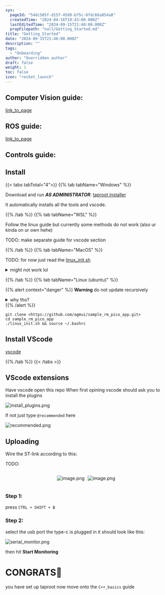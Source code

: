 ```yaml
---
sys:
  pageId: "54dc585f-d15f-45d0-b75c-8fdc66a854a8"
  createdTime: "2024-04-16T19:43:00.000Z"
  lastEditedTime: "2024-09-15T21:40:00.000Z"
  propFilepath: "null/Getting_Started.md"
title: "Getting_Started"
date: "2024-09-15T21:40:00.000Z"
description: ""
tags:
  - "Onboarding"
author: "Overridden author"
draft: false
weight: 1
toc: false
icon: "rocket_launch"
---
```


## Computer Vision guide:

[link_to_page](86d45bc0-388b-4d26-8848-44f255f73d0e)

## ROS guide:

[link_to_page](3c76c1de-ec8f-46d6-8b0a-294005edc2d5)

## Controls guide:

## Install

{{< tabs tabTotal="4">}}
{{% tab tabName="Windows" %}}

Download and run _**AS ADMINISTRATOR**_: [taproot installer](https://github.com/Thornbots/TeachingFreshies/releases/tag/1.0)

It automatically installs all the tools and vscode.

{{% /tab %}}
{{% tab tabName="WSL" %}}

Follow the linux guide but currently some methods do not work (also ur kinda on ur own hehe)

TODO: make separate guide for vscode section

{{% /tab %}}
{{% tab tabName="MacOS" %}}

TODO: for now just read the [linux_init.sh](https://github.com/agmui/sample_rm_pico_app/blob/main/linux_init.sh)

<details>
<summary>might not work lol</summary>

`brew install libusb pkg-config`

Next install: [vscode](https://code.visualstudio.com/Download)

</details>

{{% /tab %}}
{{% tab tabName="Linux (ubuntu)" %}}

{{% alert context="danger" %}}
**Warning** do not update recursively
<details>
<summary>why tho?</summary>
There are some submodules that may go on for a while (like tinyusb) and I highly
recommend you don't need to get them.
If you want to see what submodules I update just look in `linux_init.sh`
</details>
{{% /alert %}}

```shell
git clone <https://github.com/agmui/sample_rm_pico_app.git>
cd sample_rm_pico_app
./linux_init.sh && source ~/.bashrc
```

## Install VScode

[vscode](https://code.visualstudio.com/Download)

{{% /tab %}}
{{< /tabs >}}

## VScode extensions

Have vscode open this repo
When first opining vscode should ask you to install the plugins

![install_plugins.png](https://prod-files-secure.s3.us-west-2.amazonaws.com/d518164a-d88e-44d1-a4ee-3adb3bd8bce0/89bd30f0-1825-4e77-867b-0a41ce370880/install_plugins.png?X-Amz-Algorithm=AWS4-HMAC-SHA256&X-Amz-Content-Sha256=UNSIGNED-PAYLOAD&X-Amz-Credential=ASIAZI2LB4664ECNW6S3%2F20250205%2Fus-west-2%2Fs3%2Faws4_request&X-Amz-Date=20250205T003535Z&X-Amz-Expires=3600&X-Amz-Security-Token=IQoJb3JpZ2luX2VjECAaCXVzLXdlc3QtMiJHMEUCIQC5%2F7bGeefAhPrPP9%2FzucTmrl5ShdHlDzd7rfsdt5QDzQIgFAv%2FyVlb0Y8w0FLVPJoyDiYYnP5Ns6HNQ6kRTWyGEVoq%2FwMIORAAGgw2Mzc0MjMxODM4MDUiDNpVcVkJqtUpZC97JSrcAzW9pZieL6Ymjdrrhxp5kLQjpIYwX48GawLkLUeBnmvpIUhMWt9vgB7ZCeIHPvOTTsDDEH65J7zKCni5LLzYhIthwPNqM%2BhoEJw1vR4yPwmkyIKGCcpqkfPq9%2Fvq65ArT6kzd8giKeAEvqrsQCLZd5tdl%2BwviOI9%2F1TCM9g3LdWgXfG3h3QNlLT8TXLCzU8AOVIspqxypvDvjh87jWL1xsH5jY0Ln6WeexFrPDn4uOHcc6f9BSbXMTo%2BCBpLdstoOKj%2Bt8mNp7oMnD0GzYIuyN9JDynbSk7g6vmx99QJtsrYZU2Ga0XmAy8N7SY3xIZSi3sv9%2BMSyHfKQADeW9WUv9t5NoEzkOljZVUk8RpNLMv8pJ0iJ59J6aFBgAYdIKQqqW5%2FzowmHyYgk0Fv4uWC8rcBk%2FD%2FWP8rJyfbtkd3vNLxGRRtW91qmTh4NSzGgg0DpnbsvKMu8TtnaiHRGzeZ0U%2Beo4wV8GwQrg7EDeeChmwM9PgWBdOlG5pJz7q3KGWKYw%2Fal5PR2xZ2UdgSBRAYdrtcvhq%2FWG5QkCM74Tc6kQeZ9egVY1uDMIAoXINBm9xoUJaDoZWzakwgtRZR14YA%2Fi92%2F0ssmtvAGEsjoIqwvuqtWzGJXfSgueIQh2NwML7Pir0GOqUBrqwWPuDdCU74IXR8mJSNBh7%2Biw64EsmQOoujsBPbV5qlT2txW4jyzXQrKlNwNNsztZ%2F7p2ciZMcD0kMZRy%2FzERNP4w%2BxJLdWepsmTzw71FrvweXAoY9VWmUfP7jXN05jpQeQXMoQCwfBTGWtI0YzGLlYK0JSzUelxlqoZ7p7DDv33wAedzsnNp%2FjFr1t9Ql7SxXZdj0xw4VWxaOzeUT6sboyEcJy&X-Amz-Signature=ce2883930352a90c397498d94b2c37a73c776fad6b7dae1188d364e91e3a38a1&X-Amz-SignedHeaders=host&x-id=GetObject)

If not just type `@recommended` here  

![recommended.png](https://prod-files-secure.s3.us-west-2.amazonaws.com/d518164a-d88e-44d1-a4ee-3adb3bd8bce0/61e661e9-5d85-4dfc-be0d-8d2097a5e793/recommended.png?X-Amz-Algorithm=AWS4-HMAC-SHA256&X-Amz-Content-Sha256=UNSIGNED-PAYLOAD&X-Amz-Credential=ASIAZI2LB4664ECNW6S3%2F20250205%2Fus-west-2%2Fs3%2Faws4_request&X-Amz-Date=20250205T003535Z&X-Amz-Expires=3600&X-Amz-Security-Token=IQoJb3JpZ2luX2VjECAaCXVzLXdlc3QtMiJHMEUCIQC5%2F7bGeefAhPrPP9%2FzucTmrl5ShdHlDzd7rfsdt5QDzQIgFAv%2FyVlb0Y8w0FLVPJoyDiYYnP5Ns6HNQ6kRTWyGEVoq%2FwMIORAAGgw2Mzc0MjMxODM4MDUiDNpVcVkJqtUpZC97JSrcAzW9pZieL6Ymjdrrhxp5kLQjpIYwX48GawLkLUeBnmvpIUhMWt9vgB7ZCeIHPvOTTsDDEH65J7zKCni5LLzYhIthwPNqM%2BhoEJw1vR4yPwmkyIKGCcpqkfPq9%2Fvq65ArT6kzd8giKeAEvqrsQCLZd5tdl%2BwviOI9%2F1TCM9g3LdWgXfG3h3QNlLT8TXLCzU8AOVIspqxypvDvjh87jWL1xsH5jY0Ln6WeexFrPDn4uOHcc6f9BSbXMTo%2BCBpLdstoOKj%2Bt8mNp7oMnD0GzYIuyN9JDynbSk7g6vmx99QJtsrYZU2Ga0XmAy8N7SY3xIZSi3sv9%2BMSyHfKQADeW9WUv9t5NoEzkOljZVUk8RpNLMv8pJ0iJ59J6aFBgAYdIKQqqW5%2FzowmHyYgk0Fv4uWC8rcBk%2FD%2FWP8rJyfbtkd3vNLxGRRtW91qmTh4NSzGgg0DpnbsvKMu8TtnaiHRGzeZ0U%2Beo4wV8GwQrg7EDeeChmwM9PgWBdOlG5pJz7q3KGWKYw%2Fal5PR2xZ2UdgSBRAYdrtcvhq%2FWG5QkCM74Tc6kQeZ9egVY1uDMIAoXINBm9xoUJaDoZWzakwgtRZR14YA%2Fi92%2F0ssmtvAGEsjoIqwvuqtWzGJXfSgueIQh2NwML7Pir0GOqUBrqwWPuDdCU74IXR8mJSNBh7%2Biw64EsmQOoujsBPbV5qlT2txW4jyzXQrKlNwNNsztZ%2F7p2ciZMcD0kMZRy%2FzERNP4w%2BxJLdWepsmTzw71FrvweXAoY9VWmUfP7jXN05jpQeQXMoQCwfBTGWtI0YzGLlYK0JSzUelxlqoZ7p7DDv33wAedzsnNp%2FjFr1t9Ql7SxXZdj0xw4VWxaOzeUT6sboyEcJy&X-Amz-Signature=4b9107c95f615471c32afa3c905ee05d83005e34e6316542784536ac122a635d&X-Amz-SignedHeaders=host&x-id=GetObject)

## Uploading

Wire the ST-link according to this:

TODO:

<div style="display: flex;flex-direction: row; column-gap:10px; max-width: 630px;justify-content: center;">
<div>

![image.png](https://prod-files-secure.s3.us-west-2.amazonaws.com/d518164a-d88e-44d1-a4ee-3adb3bd8bce0/210ecb78-1116-4d7b-b9b7-2292f66fa2c2/image.png?X-Amz-Algorithm=AWS4-HMAC-SHA256&X-Amz-Content-Sha256=UNSIGNED-PAYLOAD&X-Amz-Credential=ASIAZI2LB4664DAALFH3%2F20250205%2Fus-west-2%2Fs3%2Faws4_request&X-Amz-Date=20250205T003537Z&X-Amz-Expires=3600&X-Amz-Security-Token=IQoJb3JpZ2luX2VjECAaCXVzLXdlc3QtMiJGMEQCIDgqosN%2Fjd%2FzhWReG0SxH1cSbHX%2FkPjHPIxc9Y48K92LAiB5SXmc7Txb1NEAUKwI9lEbw%2BdCGVJ2n3Ku0PN%2BSxic7Cr%2FAwg5EAAaDDYzNzQyMzE4MzgwNSIMQSJVrpYWaYPDCkvJKtwDflETyHxalbwTkhxBqpkvH42UkQGdBRZLvoZJxZSavS6NWO79HTWrbmch8Q5Xr8o%2BiYXSS7a4V9F6%2FhJx5HqEfccTSULEag%2Fai2yNwgGqDOy3UK7XKAeGTBu0mJH0C6Na85YQHtD20RHeEsIC7CUku9%2Bi9M0UHlRhdtB27Hq2TSu%2FnkCfgv7vkxIRFMnUA4aUX4sPT%2F5RbysE3gqAax0xQy1Z3Q6zURUO%2Bta5YoxK0BeWr62Xc4x5F7oABwolJZ8qXxZjVsYq%2FjXsJfXVI5u2tWoBr4%2FMtk1Kvf3G8CcRpZqM8bWSPmjqDgy1wql%2Fj4hmCazzccb%2BYNyEvbv9mUjSGSwt83Cide1CXU1Zwown5VA08un%2FHdq1HDP%2B4qr5AQH3sLqWDF7F8iqD5FmrDyk8DisplNGJv71oHCmJiWM7MPaZOH9RGInwPifCREF8FEYS5KE4EWqs1cS0lMQ5IwZ%2BoxwT1gq9eWsqnk7i1acqPQX26ff0r5WJe8Xr60V847MCc1HcHpWMGBiHk4MSDznFKhNO0u5k5ZWUuEyeAbHBGgVMuBa8GuX9FIcFBOLRdP%2FCqNv9ulQ3d8QuPYbfnh062V0VoniZTQqwAaZAC343rGfT6x9eGW0v9U6QMrgw%2F86KvQY6pgH5T20RbFeS%2FXbJsaCt%2FHp5R4qqLuQFT147qJuIlkC6TIGB%2FxHT83q4nisdeZmgTNpnwoEo7tvcdiQxAnHiwTEDq6BCu%2BfntSGKjCq4T6YQuIBWcp7qiBQkQXCKTKk33dy%2BlgDbSqzv6%2FxLAEnfhvBcqCjwc%2FtexVHa1dXJfZLR9ePApgloHRxsQ2aGDsDo%2BXj8hFOOFgKjhIC%2ByRcJyQlUPxA5mQl8&X-Amz-Signature=e8a16fae9d347c7529695ea3cfbf94f7f1523d6680da6e75e833ca9827ce7640&X-Amz-SignedHeaders=host&x-id=GetObject)

</div>
<div>

![image.png](https://prod-files-secure.s3.us-west-2.amazonaws.com/d518164a-d88e-44d1-a4ee-3adb3bd8bce0/33a0fd0f-8ca6-4a86-8e09-26e95ded1fff/image.png?X-Amz-Algorithm=AWS4-HMAC-SHA256&X-Amz-Content-Sha256=UNSIGNED-PAYLOAD&X-Amz-Credential=ASIAZI2LB466WFT3ED45%2F20250205%2Fus-west-2%2Fs3%2Faws4_request&X-Amz-Date=20250205T003537Z&X-Amz-Expires=3600&X-Amz-Security-Token=IQoJb3JpZ2luX2VjECAaCXVzLXdlc3QtMiJHMEUCIQCOEUYEfd1zZ%2FFzGTz8szGUzNF6VASteL4Bwpuh9x6bzQIgRY487YBF%2FijzoDFRXKxRXQAGrE3FDZW4BXezaH4%2F%2Bgwq%2FwMIORAAGgw2Mzc0MjMxODM4MDUiDBRHf6D0wi4JCYm%2BDCrcA63q8i6EeUJRtmDa5RL%2B0ahQpIDI9W4CPL%2FhKHMSvPrevaY4dT%2BbRUyP5Ifu5Y1It1em8hVRAHJMHKIqFMdu9qi8tKo92f8Z2mIMzmUb9DTrp6mqpPt4EmT7KoztGbl%2F4M7OoLpNa6hIWSEl8Q7SK58cKq42%2BNVBSeB5xAHkyWPt173reXM%2FaxBpFX3eN90snkn2QB5wiS66VF1MnDA2%2BgbQdY5sv6HDVLBKjYBsUc%2B9aUgMIJJdO8Vl6Gzbt4zb8o0Z0SFA8jgPHfLAM3hfxLCyV1SUYM7m03pt%2FGgCWiTIUASisYahFCmMQcLpdqVmGyUhUfVFve0cypkvnqiCydykHJIuCgI5x2kSaIiv53xTeU5KtGhiSq7i4WhkrdyXHf%2Bwb5qPuKOY%2FY6ETDzSUeDJ5Xkcc3KFkjeHY4XA3HW5JeKrvGGRDVarbPFZqVH7KrnLzdNjKKDLnOpILoBbnrXoCJk5fR%2Fr1gmxuWGeG0myuQrpehTvB37aYT2WouUUQPXntQt%2By%2Bk7Xww%2BdPhs0Op87x4aDdtCSGfI5n5KTLGCJvfIiLcTrHeOb9d1jtl2vpNBqosVcanLoNR16mDuQrcZ5dE8uedpAF7I0GH9ASscLxJ3Xm0BNDwiei0wMKzPir0GOqUBZnTba504hCdKbKE3Q8MRY115Ydc8RoDjvQpXoAy6mlmZNZZbt47uzzG3xbveOLz15Wgev9youluDGcyLWsGLJ6xa0LWkqQhmw8RoTvf3igeF5v5D4CK%2B8aZK8rWJhuWF3fE6mvVYfNjJMdVYDXqvfKV7udlzsHZS30yU040OmZXDM9Q%2FIL%2FLD9uiUiCc%2FOoyd6nLnTGQ%2FzlSd1F8swV4KBnU8c98&X-Amz-Signature=ba960f4d630abd505bd238a278959f9fee5561bb27a5f1238dd003693799dd12&X-Amz-SignedHeaders=host&x-id=GetObject)

</div>
</div>

### Step 1:

press `CTRL + SHIFT + B`

### Step 2:

select the usb port the type-c is plugged in it should look like this:

![serial_monitor.png](https://prod-files-secure.s3.us-west-2.amazonaws.com/d518164a-d88e-44d1-a4ee-3adb3bd8bce0/f03f4774-05d4-4393-b6a0-d5efb6d315ab/serial_monitor.png?X-Amz-Algorithm=AWS4-HMAC-SHA256&X-Amz-Content-Sha256=UNSIGNED-PAYLOAD&X-Amz-Credential=ASIAZI2LB4664ECNW6S3%2F20250205%2Fus-west-2%2Fs3%2Faws4_request&X-Amz-Date=20250205T003535Z&X-Amz-Expires=3600&X-Amz-Security-Token=IQoJb3JpZ2luX2VjECAaCXVzLXdlc3QtMiJHMEUCIQC5%2F7bGeefAhPrPP9%2FzucTmrl5ShdHlDzd7rfsdt5QDzQIgFAv%2FyVlb0Y8w0FLVPJoyDiYYnP5Ns6HNQ6kRTWyGEVoq%2FwMIORAAGgw2Mzc0MjMxODM4MDUiDNpVcVkJqtUpZC97JSrcAzW9pZieL6Ymjdrrhxp5kLQjpIYwX48GawLkLUeBnmvpIUhMWt9vgB7ZCeIHPvOTTsDDEH65J7zKCni5LLzYhIthwPNqM%2BhoEJw1vR4yPwmkyIKGCcpqkfPq9%2Fvq65ArT6kzd8giKeAEvqrsQCLZd5tdl%2BwviOI9%2F1TCM9g3LdWgXfG3h3QNlLT8TXLCzU8AOVIspqxypvDvjh87jWL1xsH5jY0Ln6WeexFrPDn4uOHcc6f9BSbXMTo%2BCBpLdstoOKj%2Bt8mNp7oMnD0GzYIuyN9JDynbSk7g6vmx99QJtsrYZU2Ga0XmAy8N7SY3xIZSi3sv9%2BMSyHfKQADeW9WUv9t5NoEzkOljZVUk8RpNLMv8pJ0iJ59J6aFBgAYdIKQqqW5%2FzowmHyYgk0Fv4uWC8rcBk%2FD%2FWP8rJyfbtkd3vNLxGRRtW91qmTh4NSzGgg0DpnbsvKMu8TtnaiHRGzeZ0U%2Beo4wV8GwQrg7EDeeChmwM9PgWBdOlG5pJz7q3KGWKYw%2Fal5PR2xZ2UdgSBRAYdrtcvhq%2FWG5QkCM74Tc6kQeZ9egVY1uDMIAoXINBm9xoUJaDoZWzakwgtRZR14YA%2Fi92%2F0ssmtvAGEsjoIqwvuqtWzGJXfSgueIQh2NwML7Pir0GOqUBrqwWPuDdCU74IXR8mJSNBh7%2Biw64EsmQOoujsBPbV5qlT2txW4jyzXQrKlNwNNsztZ%2F7p2ciZMcD0kMZRy%2FzERNP4w%2BxJLdWepsmTzw71FrvweXAoY9VWmUfP7jXN05jpQeQXMoQCwfBTGWtI0YzGLlYK0JSzUelxlqoZ7p7DDv33wAedzsnNp%2FjFr1t9Ql7SxXZdj0xw4VWxaOzeUT6sboyEcJy&X-Amz-Signature=cdabffd5bbd1f3e6e4556e9ad3e4a542e76988f3bee144efb180bf8f32f9518e&X-Amz-SignedHeaders=host&x-id=GetObject)

then hit **Start Monitoring**

# CONGRATS🎉

you have set up taproot now move onto the `C++_basics` guide
